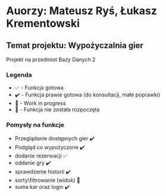 # Auorzy: Mateusz Ryś, Łukasz Krementowski
## Temat projektu: Wypożyczalnia gier
Projekt na przedmiot Bazy Danych 2

### Legenda
- ✅ - Funkcja gotowa
- ✔️ - Funkcja prawie gotowa (do konsultacji, małe poprawki)
- 🚧 - Work in progress
- 🛑 - Funkcja nie została rozpoczęta
### Pomysły na funkcje

- Przeglądanie dostępnych gier ✔️
- Podgląd co wypożyczone ✔️
- dodanie rezerwacji ✅
- oddanie gry ✔️
- sprawdzenie historii ✔️
- sorty\filtrowanie (widok) 🛑
- suma kar oraz login ✔️
